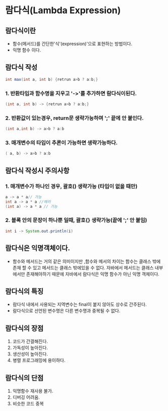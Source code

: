 # 람다식(Lambda Expression)
## 람다식이란
- 함수(메서드)를 간단한'식'(expression)'으로 표현하는 방법이다.
- 익명 함수 이다.

## 람다식 작성
~~~java
int max(int a, int b) {retrun a>b ? a:b;}

~~~
### 1. 반환타입과 함수명을 지우고 '->'를 추가하면 람다식이된다.  
~~~java
(int a, int b) -> {retrun a>b ? a:b;}

~~~
### 2. 반환값이 있는경우, return문 생략가능하며 ';' 끝에 안 붙인다.
~~~java
(int a,int b) -> a>b ? a:b

~~~
### 3. 매개변수의 타입이 추론이 가능하면 생략가능하다.
~~~java
( a, b) -> a>b ? a:b

~~~

## 람다식 작성시 주의사항
### 1. 매개변수가 하나인 경우, 괄호() 생략가능 (타입이 없을 때만)
~~~java
a -> a * a// 가능
int a -> a * a //에러 
(int a) -> a * a // 가능
~~~
### 2. 블록 안의 문장이 하나뿐 일때, 괄호{} 생략가능(끝에 ';' 안 붙임)
~~~java
int i -> System.out.println(i)
~~~

## 람다식은 익명객체이다.
 - 함수와 메서드는 거의 같은 의미이지만 ,함수와 메서의 차이는 함수는 클래스 밖에 존재 할 수 있고 메서드는 클래스 밖에있을 수 없다. 자바에서 메서드는 클래스 내부에서만 존재해야하기 때문에 자바에서 람다식은 익명 함수가 아닌 익명 객체이다.
 
 ## 람다식의 특징
 - 람다식 내에서 사용되는 지역변수는 final이 붙지 않아도 상수로 간주된다.
 - 람다식으로 선언된 변수명은 다른 변수명과 중복될 수 없다.

 ## 람다식의 장점
 1. 코드가 간결해진다.
 2. 가독성이 높아진다.
 3. 생산성이 높아진다.
 4. 병렬 프로그래밍에 용이하다.

 ## 람다식의 단점
 1. 익명함수 재사용 불가.
 2. 디버깅 어려움.
 3. 비슷한 코드 중복
 

